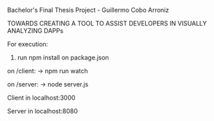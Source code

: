 Bachelor's Final Thesis Project - Guillermo Cobo Arroniz

TOWARDS CREATING A TOOL TO ASSIST DEVELOPERS IN VISUALLY ANALYZING DAPPs

For execution:

1) run npm install on package.json

on /client:
  -> npm run watch

on /server:
  -> node server.js

Client in localhost:3000

Server in localhost:8080
